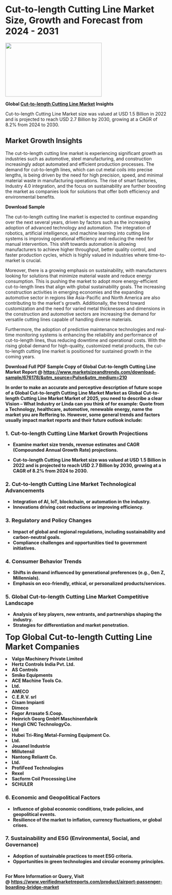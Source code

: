 <H1>Cut-to-length Cutting Line Market Size, Growth and Forecast from 2024 - 2031</H1><img class="aligncenter size-medium wp-image-584254" src="https://thirdeyenews.in/wp-content/uploads/2024/09/Global-Market-Research-300x168.jpeg" alt="" width="300" height="168" /><p><strong>Global&nbsp;<a href="https://www.marketsizeandtrends.com/download-sample/676178/&amp;utm_source=Pulse&amp;utm_medium=210">Cut-to-length Cutting Line Market</a> Insights</strong></p><p>Cut-to-length Cutting Line Market size was valued at USD 1.5 Billion in 2022 and is projected to reach USD 2.7 Billion by 2030, growing at a CAGR of 8.2% from 2024 to 2030.</p><p><h2>Market Growth Insights</h2> <p>The cut-to-length cutting line market is experiencing significant growth as industries such as automotive, steel manufacturing, and construction increasingly adopt automated and efficient production processes. The demand for cut-to-length lines, which can cut metal coils into precise lengths, is being driven by the need for high precision, speed, and minimal material waste in manufacturing operations. The rise of smart factories, Industry 4.0 integration, and the focus on sustainability are further boosting the market as companies look for solutions that offer both efficiency and environmental benefits.</p> <p><strong>Download Sample</strong></p> <p>The cut-to-length cutting line market is expected to continue expanding over the next several years, driven by factors such as the increasing adoption of advanced technology and automation. The integration of robotics, artificial intelligence, and machine learning into cutting line systems is improving operational efficiency and reducing the need for manual intervention. This shift towards automation is allowing manufacturers to achieve higher throughput, better quality control, and faster production cycles, which is highly valued in industries where time-to-market is crucial.</p> <p>Moreover, there is a growing emphasis on sustainability, with manufacturers looking for solutions that minimize material waste and reduce energy consumption. This is pushing the market to adopt more energy-efficient cut-to-length lines that align with global sustainability goals. The increasing construction activities in emerging economies and the expanding automotive sector in regions like Asia-Pacific and North America are also contributing to the market's growth. Additionally, the trend toward customization and the need for varied metal thicknesses and dimensions in the construction and automotive sectors are increasing the demand for versatile cutting lines capable of handling diverse materials.</p> <p>Furthermore, the adoption of predictive maintenance technologies and real-time monitoring systems is enhancing the reliability and performance of cut-to-length lines, thus reducing downtime and operational costs. With the rising global demand for high-quality, customized metal products, the cut-to-length cutting line market is positioned for sustained growth in the coming years.</p> <p><strong></p><p><span class=""><strong>Download Full PDF Sample Copy of Global Cut-to-length Cutting Line Market Report</strong> @ <a href="https://www.marketsizeandtrends.com/download-sample/676178/&amp;utm_source=Pulse&amp;utm_medium=210" target="_blank">https://www.marketsizeandtrends.com/download-sample/676178/&amp;utm_source=Pulse&amp;utm_medium=210</a></span></p><p>In order to make an accurate and perceptive description of future scope of a Global&nbsp;Cut-to-length Cutting Line Market Market as Global&nbsp;Cut-to-length Cutting Line Market Market of 2025, you need to describe a clear Vision &ndash; What Industry or Linda can you think of for example: Quote from a Technology, healthcare, automotive, renewable energy, name the market you are Reffering to. However, some general trends and factors usually impact market reports and their future outlook include:</p><h3>1.&nbsp;<strong>Cut-to-length Cutting Line Market Growth Projections</strong></h3><ul><li>Examine market size trends, revenue estimates and CAGR (Compounded Annual Growth Rate) projections.</li><li><p>Cut-to-length Cutting Line Market size was valued at USD 1.5 Billion in 2022 and is projected to reach USD 2.7 Billion by 2030, growing at a CAGR of 8.2% from 2024 to 2030.</p></li></ul><h3>2.&nbsp;<strong>Cut-to-length Cutting Line Market Technological Advancements</strong></h3><ul><li>Integration of AI, IoT, blockchain, or automation in the industry.</li><li>Innovations driving cost reductions or improving efficiency.</li></ul><h3>3.&nbsp;<strong>Regulatory and Policy Changes</strong></h3><ul><li>Impact of global and regional regulations, including sustainability and carbon-neutral goals.</li><li>Compliance challenges and opportunities tied to government initiatives.</li></ul><h3>4.&nbsp;<strong>Consumer Behavior Trends</strong></h3><ul><li>Shifts in demand influenced by generational preferences (e.g., Gen Z, Millennials).</li><li>Emphasis on eco-friendly, ethical, or personalized products/services.</li></ul><h3>5.&nbsp;<strong>Global Cut-to-length Cutting Line Market Competitive Landscape</strong></h3><ul><li>Analysis of key players, new entrants, and partnerships shaping the industry.</li><li>Strategies for differentiation and market penetration.</li></ul><p data-pm-slice="1 1 []"><span style="color: inherit; font-family: inherit; font-size: 25px;">Top Global Cut-to-length Cutting Line Market Companies</span></p><div class="" data-test-id=""><p><li>Valgo Machinery Private Limited</li><li> Hertz Controls India Pvt. Ltd.</li><li> AS Controls</li><li> Smiko Equipments</li><li> ACE Machine Tools Co.</li><li> Ltd.</li><li> AMECO</li><li> C.E.R.V. srl</li><li> Cisam Impianti</li><li> Dimeco</li><li> Fagor Arrasate S.Coop.</li><li> Heinrich Georg GmbH Maschinenfabrik</li><li> Hengli CNC TechnologyCo.</li><li> Ltd</li><li> Hubei Tri-Ring Metal-Forming Equipment Co.</li><li> Ltd.</li><li> Jouanel Industrie</li><li> Millutensil</li><li> Nantong Reliantt Co.</li><li> Ltd.</li><li> ProfiFeed Technologies</li><li> Rexel</li><li> Sacform Coil Processing Line</li><li> SCHULER</li></p></div><h3>6.&nbsp;<strong>Economic and Geopolitical Factors</strong></h3><ul><li>Influence of global economic conditions, trade policies, and geopolitical events.</li><li>Resilience of the market to inflation, currency fluctuations, or global crises.</li></ul><h3>7.&nbsp;<strong>Sustainability and ESG (Environmental, Social, and Governance)</strong></h3><ul><li>Adoption of sustainable practices to meet ESG criteria.</li><li>Opportunities in green technologies and circular economy principles.</li></ul><h2><strong style="font-size: 14px;">For More Information or Query, Visit @&nbsp;</strong><a style="background-color: #ffffff; font-size: 14px;" href="https://www.marketsizeandtrends.com/report/cut-to-length-cutting-line-market/" target="_blank">https://www.verifiedmarketreports.com/product/airport-passenger-boarding-bridge-market</a></h2>
